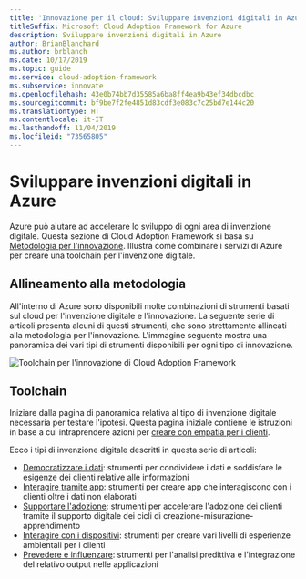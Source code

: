 ```yaml
---
title: 'Innovazione per il cloud: Sviluppare invenzioni digitali in Azure'
titleSuffix: Microsoft Cloud Adoption Framework for Azure
description: Sviluppare invenzioni digitali in Azure
author: BrianBlanchard
ms.author: brblanch
ms.date: 10/17/2019
ms.topic: guide
ms.service: cloud-adoption-framework
ms.subservice: innovate
ms.openlocfilehash: 43e0b74bb7d35585a6ba8ff4ea9b43ef34dbcdbc
ms.sourcegitcommit: bf9be7f2fe4851d83cdf3e083c7c25bd7e144c20
ms.translationtype: HT
ms.contentlocale: it-IT
ms.lasthandoff: 11/04/2019
ms.locfileid: "73565805"
---
```

# <a name="develop-digital-inventions-in-azure"></a>Sviluppare invenzioni digitali in Azure

Azure può aiutare ad accelerare lo sviluppo di ogni area di invenzione digitale. Questa sezione di Cloud Adoption Framework si basa su [Metodologia per l'innovazione](../considerations/index.md). Illustra come combinare i servizi di Azure per creare una toolchain per l'invenzione digitale.

## <a name="alignment-to-the-methodology"></a>Allineamento alla metodologia

All'interno di Azure sono disponibili molte combinazioni di strumenti basati sul cloud per l'invenzione digitale e l'innovazione. La seguente serie di articoli presenta alcuni di questi strumenti, che sono strettamente allineati alla metodologia per l'innovazione. L'immagine seguente mostra una panoramica dei vari tipi di strumenti disponibili per ogni tipo di innovazione.

![Toolchain per l'innovazione di Cloud Adoption Framework](../../_images/innovate/innovate-toolchain.png)

## <a name="toolchain"></a>Toolchain

Iniziare dalla pagina di panoramica relativa al tipo di invenzione digitale necessaria per testare l'ipotesi. Questa pagina iniziale contiene le istruzioni in base a cui intraprendere azioni per [creare con empatia per i clienti](../considerations/build.md).

Ecco i tipi di invenzione digitale descritti in questa serie di articoli:

- [Democratizzare i dati](./data.md): strumenti per condividere i dati e soddisfare le esigenze dei clienti relative alle informazioni
- [Interagire tramite app](./apps.md): strumenti per creare app che interagiscono con i clienti oltre i dati non elaborati
- [Supportare l'adozione](./ci-cd.md): strumenti per accelerare l'adozione dei clienti tramite il supporto digitale dei cicli di creazione-misurazione-apprendimento
- [Interagire con i dispositivi](./devices.md): strumenti per creare vari livelli di esperienze ambientali per i clienti
- [Prevedere e influenzare](./predict.md): strumenti per l'analisi predittiva e l'integrazione del relativo output nelle applicazioni
